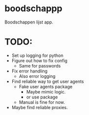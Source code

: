# boodschappp
Boodschappen lijst app. 

# TODO:
- Set up logging for python
- Figure out how to fix config
    - Same for passwords
- Fix error handling
    - Also error logging
- Find reliable way to get user agents
	- Fake user agents package
		- Maybe mimic logic.
		- or use package
    - Manual is fine for now.
- Maybe find reliable proxies.
